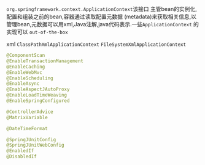 `org.springframework.context.ApplicationContext`该接口 主管bean的实例化,配置和组装之前的bean,容器通过读取配置元数据 (metadata)来获取相关信息,以管理bean,元数据可以用xml,Java注解,java代码表示.一些`ApplicationContext` 的实现可以 `out-of-the-box` 

xml `ClassPathXmlApplicationContext` `FileSystemXmlApplicationContext` 



```java
@ComponentScan
@EnableTransactionManagement
@EnableCaching
@EnableWebMvc
@EnableScheduling
@EnableAsync
@EnableAspectJAutoProxy
@EnableLoadTimeWeaving
@EnableSpringConfigured

@ControllerAdvice
@MatrixVariable

@DateTimeFormat

@SpringJUnitConfig
@SpringJUnitWebConfig
@EnabledIf
@DisabledIf


```

